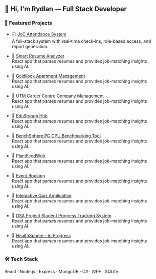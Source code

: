 ## 👋 Hi, I'm Rydlan — Full Stack Developer

### 🚀 Featured Projects
- 🕘 [JoC Attendance System](https://github.com/leapoffaithshipit/joc-attendance)  
  A full-stack system with real-time check-ins, role-based access, and report generation.

- 📄 [Smart Resume Analyzer](https://github.com/leapoffaithshipit/smart-resume-analyzer)  
  React app that parses resumes and provides job-matching insights using AI.

- 📄 [Goldilock Apartment Management](https://github.com/leapoffaithshipit/Goldilock-Apartment-Management-)  
  React app that parses resumes and provides job-matching insights using AI.

- 📄 [UTM Career Centre Company Management](https://github.com/hafiyhakimi/PlantFeedWeb)  
  React app that parses resumes and provides job-matching insights using AI.

- 📄 [EduStream Hub](https://github.com/leapoffaithshipit/EduStreamHub)  
  React app that parses resumes and provides job-matching insights using AI.

- 📄 [BenchSphere PC CPU Benchmarking Tool](https://github.com/ahmkhairy/event-booking)  
  React app that parses resumes and provides job-matching insights using AI.

- 📄 [PlantFeedWeb](https://github.com/hafiyhakimi/PlantFeedWeb)  
  React app that parses resumes and provides job-matching insights using AI.

- 📄 [Event Booking](https://github.com/ahmkhairy/event-booking)  
  React app that parses resumes and provides job-matching insights using AI.

- 📄 [Interactive Quiz Application](https://github.com/ahmkhairy/event-booking)  
  React app that parses resumes and provides job-matching insights using AI.

- 📄 [DSA Project Student Progress Tracking System](https://github.com/ahmkhairy/event-booking)  
  React app that parses resumes and provides job-matching insights using AI.

- 📄 [HealthSphere - In Progress](https://github.com/ahmkhairy/event-booking)  
  React app that parses resumes and provides job-matching insights using AI.

### 🛠️ Tech Stack
React · Node.js · Express · MongoDB · C# · WPF · SQLite
